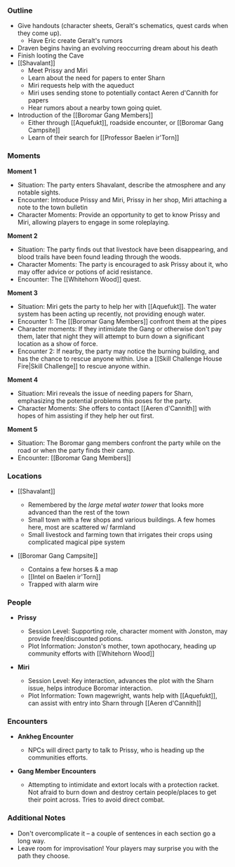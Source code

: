 ### Outline
- Give handouts (character sheets, Geralt's schematics, quest cards when they come up). 
	- Have Eric create Geralt's rumors
- Draven begins having an evolving reoccurring dream about his death
- Finish looting the Cave
- [[Shavalant]]
	- Meet Prissy and Miri
	- Learn about the need for papers to enter Sharn
	- Miri requests help with the aqueduct
	- Miri uses sending stone to potentially contact Aeren d'Cannith for papers
	- Hear rumors about a nearby town going quiet.
- Introduction of the [[Boromar Gang Members]]
	- Either through [[Aquefukt]], roadside encounter, or [[Boromar Gang Campsite]]
	- Learn of their search for [[Professor Baelen ir'Torn]]

### Moments

**Moment 1**
- Situation: The party enters Shavalant, describe the atmosphere and any notable sights.
- Encounter: Introduce Prissy and Miri, Prissy in her shop, Miri attaching a note to the town bulletin
- Character Moments: Provide an opportunity to get to know Prissy and Miri, allowing players to engage in some roleplaying.

**Moment 2**
- Situation: The party finds out that livestock have been disappearing, and blood trails have been found leading through the woods.
- Character Moments: The party is encouraged to ask Prissy about it, who may offer advice or potions of acid resistance.
- Encounter: The [[Whitehorn Wood]] quest.

**Moment 3**
- Situation: Miri gets the party to help her with [[Aquefukt]]. The water system has been acting up recently, not providing enough water.
- Encounter 1: The [[Boromar Gang Members]] confront them at the pipes
- Character moments: If they intimidate the Gang or otherwise don't pay them, later that night they will attempt to burn down a significant location as a show of force.
- Encounter 2: If nearby, the party may notice the burning building, and has the chance to rescue anyone within. Use a [[Skill Challenge House Fire|Skill Challenge]] to rescue anyone within.

**Moment 4**
- Situation: Miri reveals the issue of needing papers for Sharn, emphasizing the potential problems this poses for the party.
- Character Moments: She offers to contact [[Aeren d'Cannith]] with hopes of him assisting if they help her out first.

**Moment 5**
- Situation: The Boromar gang members confront the party while on the road or when the party finds their camp.
- Encounter: [[Boromar Gang Members]]


### Locations

- [[Shavalant]]
    
    - Remembered by the *large metal water tower* that looks more advanced than the rest of the town
	 - Small town with a few shops and various buildings. A few homes here, most are scattered w/ farmland
	 - Small livestock and farming town that irrigates their crops using complicated magical pipe system    

- [[Boromar Gang Campsite]]

	- Contains a few horses & a map
	- [[Intel on Baelen ir'Torn]]
	- Trapped with alarm wire

### People

- **Prissy**
    
    - Session Level: Supporting role, character moment with Jonston, may provide free/discounted potions.
    - Plot Information: Jonston's mother, town apothocary, heading up community efforts with [[Whitehorn Wood]]
    
- **Miri**
    
    - Session Level: Key interaction, advances the plot with the Sharn issue, helps introduce Boromar interaction.
    - Plot Information: Town magewright, wants help with [[Aquefukt]], can assist with entry into Sharn through [[Aeren d'Cannith]]


### Encounters

- **Ankheg Encounter**
    
    - NPCs will direct party to talk to Prissy, who is heading up the communities efforts.
    
- **Gang Member Encounters**
    
    - Attempting to intimidate and extort locals with a protection racket. Not afraid to burn down and destroy certain people/places to get their point across. Tries to avoid direct combat.
    

### Additional Notes

- Don't overcomplicate it – a couple of sentences in each section go a long way.
- Leave room for improvisation! Your players may surprise you with the path they choose.